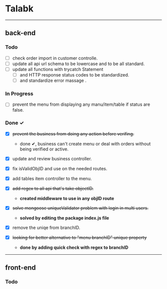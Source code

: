 # **Talabk**

---

## back-end

### Todo

- [ ] check order import in customer controlle.
- [ ] update all api url schema to be lowercase and to be all standard.
- [ ] update all functions with trycatch Statement
  - [ ] and HTTP response status codes to be standardized.
  - [ ] and standardize error massage .

### In Progress

- [ ] prevent the menu from displaying any manu/item/table if status are false.

### Done ✓

- [x] ~~prevent the business from doing any action before verifing.~~

  - done ✔, business can't create menu or deal with orders without being verified or active.

- [x] update and review business controller.

- [x] fix isValidObjID and use on the needed routes.

- [x] add tables item controller to the menu.

- [x] ~~add regex to all api that's take objectID.~~
  - **created middleware to use in any objID route**
- [x] ~~solve mongoose uniqueValidator problem with login in multi users.~~
  - **solved by editing the package index.js file**
- [x] remove the uniqe from branchID.
- [x] ~~looking for better alternative to "menu branchID" unique property~~
  - **done by adding quick check with regex to branchID**

---

## front-end

### Todo
